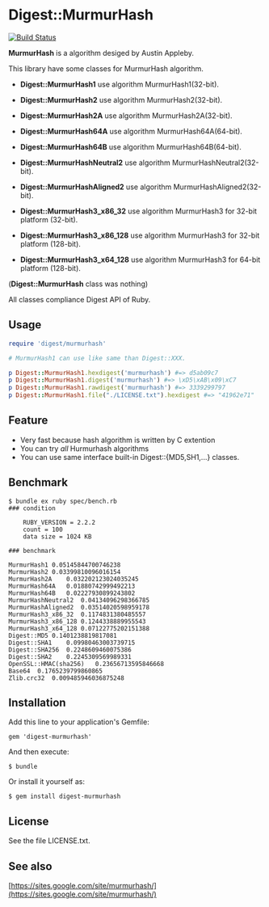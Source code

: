 # Digest::MurmurHash

[![Build Status](https://travis-ci.org/ksss/digest-murmurhash.png?branch=master)](https://travis-ci.org/ksss/digest-murmurhash)

**MurmurHash** is a algorithm desiged by Austin Appleby.

This library have some classes for MurmurHash algorithm.

- **Digest::MurmurHash1** use algorithm MurmurHash1(32-bit).

- **Digest::MurmurHash2** use algorithm MurmurHash2(32-bit).

- **Digest::MurmurHash2A** use algorithm MurmurHash2A(32-bit).

- **Digest::MurmurHash64A** use algorithm MurmurHash64A(64-bit).

- **Digest::MurmurHash64B** use algorithm MurmurHash64B(64-bit).

- **Digest::MurmurHashNeutral2** use algorithm MurmurHashNeutral2(32-bit).

- **Digest::MurmurHashAligned2** use algorithm MurmurHashAligned2(32-bit).

- **Digest::MurmurHash3\_x86\_32** use algorithm MurmurHash3 for 32-bit platform (32-bit).

- **Digest::MurmurHash3\_x86\_128** use algorithm MurmurHash3 for 32-bit platform (128-bit).

- **Digest::MurmurHash3\_x64\_128** use algorithm MurmurHash3 for 64-bit platform (128-bit).

(**Digest::MurmurHash** class was nothing)

All classes compliance Digest API of Ruby.

## Usage

```ruby
require 'digest/murmurhash'

# MurmurHash1 can use like same than Digest::XXX.

p Digest::MurmurHash1.hexdigest('murmurhash') #=> d5ab09c7
p Digest::MurmurHash1.digest('murmurhash') #=> \xD5\xAB\x09\xC7
p Digest::MurmurHash1.rawdigest('murmurhash') #=> 3339299797
p Digest::MurmurHash1.file("./LICENSE.txt").hexdigest #=> "41962e71"

```

## Feature

- Very fast because hash algorithm is written by C extention
- You can try *all* Hurmurhash algorithms
- You can use same interface built-in Digest::{MD5,SH1,...} classes.

## Benchmark

```
$ bundle ex ruby spec/bench.rb
### condition

    RUBY_VERSION = 2.2.2
    count = 100
    data size = 1024 KB

### benchmark

MurmurHash1	0.05145844700746238
MurmurHash2	0.03399810096016154
MurmurHash2A	0.032202123024035245
MurmurHash64A	0.01880742999492213
MurmurHash64B	0.02227930899243802
MurmurHashNeutral2	0.04134096298366785
MurmurHashAligned2	0.03514020598959178
MurmurHash3_x86_32	0.1174831380485557
MurmurHash3_x86_128	0.1244338889955543
MurmurHash3_x64_128	0.07122775202151388
Digest::MD5	0.1401238819817081
Digest::SHA1	0.09980463003739715
Digest::SHA256	0.2248609460075386
Digest::SHA2	0.2245309569989331
OpenSSL::HMAC(sha256)	0.23656713595846668
Base64	0.1765239799860865
Zlib.crc32	0.009485946036875248
```

## Installation

Add this line to your application's Gemfile:

    gem 'digest-murmurhash'

And then execute:

    $ bundle

Or install it yourself as:

    $ gem install digest-murmurhash

## License

See the file LICENSE.txt.

## See also

[https://sites.google.com/site/murmurhash/](https://sites.google.com/site/murmurhash/)
